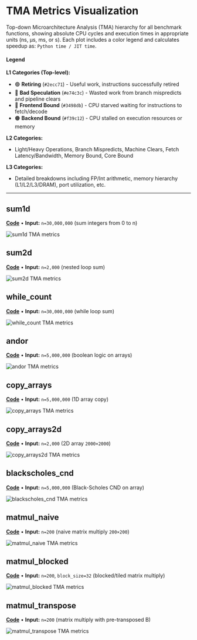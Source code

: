 # TMA Metrics Visualization

Top-down Microarchitecture Analysis (TMA) hierarchy for all benchmark functions, showing absolute CPU cycles and execution times in appropriate units (ns, µs, ms, or s). Each plot includes a color legend and calculates speedup as: `Python time / JIT time`.

#### Legend

**L1 Categories (Top-level):**
- 🟢 **Retiring** (`#2ecc71`) - Useful work, instructions successfully retired
- 🔴 **Bad Speculation** (`#e74c3c`) - Wasted work from branch mispredicts and pipeline clears
- 🔵 **Frontend Bound** (`#3498db`) - CPU starved waiting for instructions to fetch/decode
- 🟠 **Backend Bound** (`#f39c12`) - CPU stalled on execution resources or memory

**L2 Categories:**
- Light/Heavy Operations, Branch Mispredicts, Machine Clears, Fetch Latency/Bandwidth, Memory Bound, Core Bound

**L3 Categories:**
- Detailed breakdowns including FP/Int arithmetic, memory hierarchy (L1/L2/L3/DRAM), port utilization, etc.

---

## sum1d
[**Code**](benchmark_usecases.py#L10-L15) • **Input:** `n=30,000,000` (sum integers from 0 to n)

![sum1d TMA metrics](plots/sum1d.svg)

## sum2d
[**Code**](benchmark_usecases.py#L17-L23) • **Input:** `n=2,000` (nested loop sum)

![sum2d TMA metrics](plots/sum2d.svg)

## while_count
[**Code**](benchmark_usecases.py#L25-L32) • **Input:** `n=30,000,000` (while loop sum)

![while_count TMA metrics](plots/while_count.svg)

## andor
[**Code**](benchmark_usecases.py#L34-L40) • **Input:** `n=5,000,000` (boolean logic on arrays)

![andor TMA metrics](plots/andor.svg)

## copy_arrays
[**Code**](benchmark_usecases.py#L42-L45) • **Input:** `n=5,000,000` (1D array copy)

![copy_arrays TMA metrics](plots/copy_arrays.svg)

## copy_arrays2d
[**Code**](benchmark_usecases.py#L47-L51) • **Input:** `n=2,000` (2D array `2000×2000`)

![copy_arrays2d TMA metrics](plots/copy_arrays2d.svg)

## blackscholes_cnd
[**Code**](benchmark_usecases.py#L53-L70) • **Input:** `n=5,000,000` (Black-Scholes CND on array)

![blackscholes_cnd TMA metrics](plots/blackscholes_cnd.svg)

## matmul_naive
[**Code**](benchmark_usecases.py#L72-L82) • **Input:** `n=200` (naive matrix multiply `200×200`)

![matmul_naive TMA metrics](plots/matmul_naive.svg)

## matmul_blocked
[**Code**](benchmark_usecases.py#L84-L101) • **Input:** `n=200`, `block_size=32` (blocked/tiled matrix multiply)

![matmul_blocked TMA metrics](plots/matmul_blocked.svg)

## matmul_transpose
[**Code**](benchmark_usecases.py#L103-L114) • **Input:** `n=200` (matrix multiply with pre-transposed B)

![matmul_transpose TMA metrics](plots/matmul_transpose.svg)
